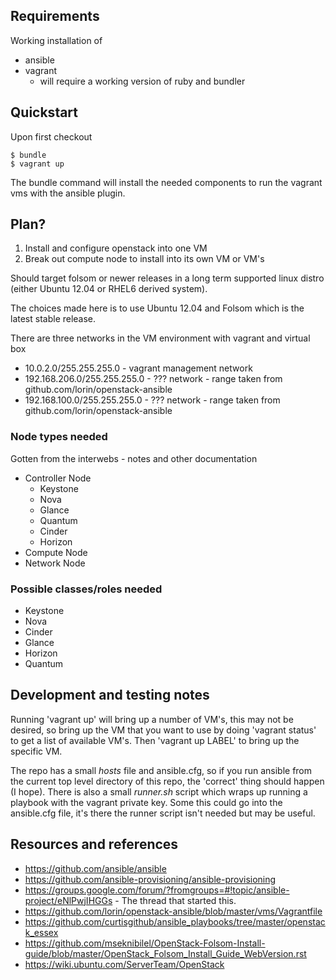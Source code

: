 ## Requirements

Working installation of 

* ansible
* vagrant
  * will require a working version of ruby and bundler

## Quickstart

Upon first checkout

    $ bundle
    $ vagrant up

The bundle command will install the needed components to run the vagrant
vms with the ansible plugin.

## Plan?

1. Install and configure openstack into one VM
1. Break out compute node to install into its own VM or VM's

Should target folsom or newer releases in a long term supported linux
distro (either Ubuntu 12.04 or RHEL6 derived system).

The choices made here is to use Ubuntu 12.04 and Folsom which is the latest
stable release.

There are three networks in the VM environment with vagrant and virtual box

* 10.0.2.0/255.255.255.0 - vagrant management network
* 192.168.206.0/255.255.255.0 - ??? network - range taken from github.com/lorin/openstack-ansible
* 192.168.100.0/255.255.255.0 - ??? network - range taken from github.com/lorin/openstack-ansible

### Node types needed

Gotten from the interwebs - notes and other documentation

* Controller Node
    - Keystone
    - Nova
    - Glance
    - Quantum
    - Cinder
    - Horizon
* Compute Node
* Network Node

### Possible classes/roles needed

* Keystone
* Nova
* Cinder
* Glance
* Horizon
* Quantum

## Development and testing notes

Running 'vagrant up' will bring up a number of VM's, this may not be desired,
so bring up the VM that you want to use by doing 'vagrant status' to get a list
of available VM's. Then 'vagrant up LABEL' to bring up the specific VM.

The repo has a small _hosts_ file and ansible.cfg, so if you run ansible from
the current top level directory of this repo, the 'correct' thing should
happen (I hope). There is also a small _runner.sh_ script which wraps
up running a playbook with the vagrant private key. Some this could go
into the ansible.cfg file, it's there the runner script isn't needed
but may be useful.

## Resources and references

* <https://github.com/ansible/ansible>
* <https://github.com/ansible-provisioning/ansible-provisioning>
* <https://groups.google.com/forum/?fromgroups=#!topic/ansible-project/eNlPwjIHGGs> - The thread that started this.
* <https://github.com/lorin/openstack-ansible/blob/master/vms/Vagrantfile>
* <https://github.com/curtisgithub/ansible_playbooks/tree/master/openstack_essex>
* <https://github.com/mseknibilel/OpenStack-Folsom-Install-guide/blob/master/OpenStack_Folsom_Install_Guide_WebVersion.rst>
* <https://wiki.ubuntu.com/ServerTeam/OpenStack>
